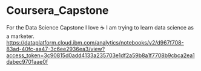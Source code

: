 # Coursera_Capstone
For the Data Science Capstone
I love :coffee:
I am trying to learn data science as a marketer.
https://dataplatform.cloud.ibm.com/analytics/notebooks/v2/d967f708-83ad-40fc-aa47-3c6ee2936ea3/view?access_token=3c90815d0add4133a235703e1df2a59b8a1f7708b9cbca2ea1dabec9701aae0f
